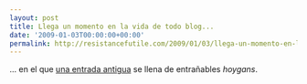 ```yaml
---
layout: post
title: Llega un momento en la vida de todo blog...
date: '2009-01-03T00:00:00+00:00'
permalink: http://resistancefutile.com/2009/01/03/llega-un-momento-en-la-vida-de-todo-blog/
---
```

... en el que <a href="http://resistancefutile.com/2005/12/26/el-llanero-solitario-the-lone-ranger/">una entrada antigua</a> se llena de entrañables <em>hoygans</em>.
